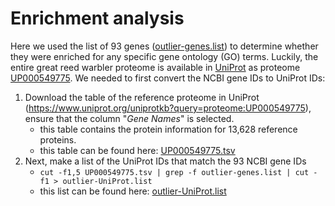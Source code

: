 # Enrichment analysis
Here we used the list of 93 genes ([outlier-genes.list](./data/outlier-genes.list)) to determine whether they were enriched for any specific gene ontology (GO) terms. Luckily, the entire great reed warbler proteome is available in [UniProt](https://www.uniprot.org) as proteome [UP000549775](https://www.uniprot.org/proteomes/UP000549775). We needed to first convert the NCBI gene IDs to UniProt IDs:
1. Download the table of the reference proteome in UniProt (https://www.uniprot.org/uniprotkb?query=proteome:UP000549775), ensure that the column "_Gene Names_" is selected.
   - this table contains the protein information for 13,628 reference proteins.
   - this table can be found here: [UP000549775.tsv](./data/UP000549775.tsv)
  2. Next, make a list of the UniProt IDs that match the 93 NCBI gene IDs
     - `cut -f1,5 UP000549775.tsv | grep -f outlier-genes.list | cut -f1 > outlier-UniProt.list`
     - this list can be found here: [outlier-UniProt.list](./data/outlier-UniProt.list)
